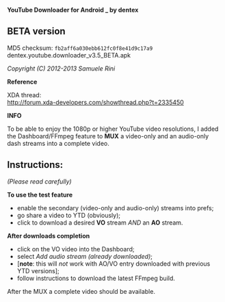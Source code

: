 **YouTube Downloader for Android _ by dentex**

BETA version
-----

MD5 checksum: `fb2aff6a030ebb612fc0f8e41d9c17a9` dentex.youtube.downloader_v3.5_BETA.apk

*Copyright (C) 2012-2013  Samuele Rini*

**Reference**

XDA thread:  
http://forum.xda-developers.com/showthread.php?t=2335450

**INFO**

To be able to enjoy the 1080p or higher YouTube video resolutions, 
I added the Dashboard/FFmpeg feature to **MUX** a video-only and an 
audio-only dash streams into a complete video.

Instructions:
---
*(Please read carefully)* 

**To use the test feature**  

- enable the secondary (video-only and audio-only) streams into prefs;  
- go share a video to YTD (obviously);  
- click to download a desired **VO** stream *AND* an **AO** stream.

**After downloads completion**

- click on the VO video into the Dashboard;
- select *Add audio stream (already downloaded)*;
- [**note**: this will *not* work with AO/VO entry downloaded with previous YTD versions];
- follow instructions to download the latest FFmpeg build.

After the MUX a complete video should be available.
